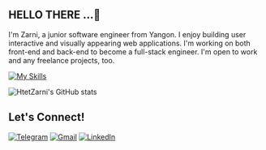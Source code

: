 <h2 align="left">HELLO THERE ...👋</h4>  
<p>I'm Zarni, a junior software engineer from Yangon. I enjoy building user interactive and visually appearing web applications. I'm working on both front-end and back-end to become a full-stack engineer. I'm open to work and any freelance projects, too.</p>

[![My Skills](https://skillicons.dev/icons?i=html,css,tailwind,mui,styledcomponents,js,typescript,react,vue,next,nodejs,express,mongodb,prisma,git)](https://skillicons.dev)


<!-- <img src="https://github-readme-stats.vercel.app/api?username=retardH&show_icons=true&count_private=true&hide_border=true" align="center" /> -->

![HtetZarni's GitHub stats](https://github-readme-stats.vercel.app/api?username=retardH&show_icons=true&theme=dark)

<h2>Let's Connect!</h4>   

  [![Telegram](https://img.shields.io/badge/-TELEGRAM-2CA5E0?style=for-the-badge&logo=telegram&logoColor=white)](https://t.me/htetzarni)
[![Gmail](https://img.shields.io/badge/-GMAIL-D14836?style=for-the-badge&logo=gmail&logoColor=white)](mailto:hzrni.dev@gmail.com)
[![LinkedIn](https://img.shields.io/badge/-LINKEDIN-0077B5?style=for-the-badge&logo=linkedin&logoColor=white)](https://www.linkedin.com/in/HtetZarni/)


